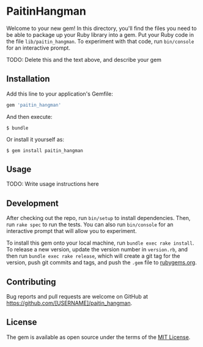 # PaitinHangman

Welcome to your new gem! In this directory, you'll find the files you need to be able to package up your Ruby library into a gem. Put your Ruby code in the file `lib/paitin_hangman`. To experiment with that code, run `bin/console` for an interactive prompt.

TODO: Delete this and the text above, and describe your gem

## Installation

Add this line to your application's Gemfile:

```ruby
gem 'paitin_hangman'
```

And then execute:

    $ bundle

Or install it yourself as:

    $ gem install paitin_hangman

## Usage

TODO: Write usage instructions here

## Development

After checking out the repo, run `bin/setup` to install dependencies. Then, run `rake spec` to run the tests. You can also run `bin/console` for an interactive prompt that will allow you to experiment.

To install this gem onto your local machine, run `bundle exec rake install`. To release a new version, update the version number in `version.rb`, and then run `bundle exec rake release`, which will create a git tag for the version, push git commits and tags, and push the `.gem` file to [rubygems.org](https://rubygems.org).

## Contributing

Bug reports and pull requests are welcome on GitHub at https://github.com/[USERNAME]/paitin_hangman.


## License

The gem is available as open source under the terms of the [MIT License](http://opensource.org/licenses/MIT).

